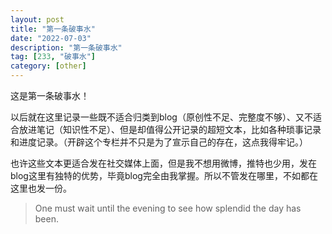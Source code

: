 ```yaml
---
layout: post
title: "第一条破事水"
date: "2022-07-03"
description: "第一条破事水"
tag: [233, "破事水"]
category: [other]
---
```


这是第一条破事水！

以后就在这里记录一些既不适合归类到blog（原创性不足、完整度不够）、又不适合放进笔记（知识性不足）、但是却值得公开记录的超短文本，比如各种琐事记录和进度记录。（开辟这个专栏并不只是为了宣示自己的存在，这点我得牢记。）

也许这些文本更适合发在社交媒体上面，但是我不想用微博，推特也少用，发在blog这里有独特的优势，毕竟blog完全由我掌握。所以不管发在哪里，不如都在这里也发一份。

> One must wait until the evening to see how splendid the day has been.
